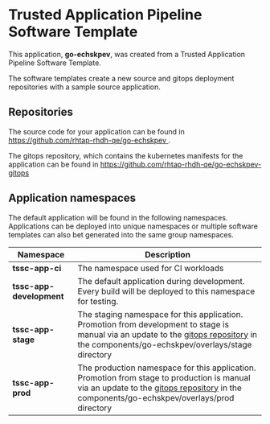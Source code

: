# Trusted Application Pipeline Software Template

This application, **go-echskpev**, was created from a Trusted Application Pipeline Software Template.

The software templates create a new source and gitops deployment repositories with a sample source application. 

## Repositories

The source code for your application can be found in [https://github.com/rhtap-rhdh-qe/go-echskpev ](https://github.com/rhtap-rhdh-qe/go-echskpev ).
 
The gitops repository, which contains the kubernetes manifests for the application can be found in 
[https://github.com/rhtap-rhdh-qe/go-echskpev-gitops ](https://github.com/rhtap-rhdh-qe/go-echskpev-gitops ) 

## Application namespaces 

The default application will be found in the following namespaces. Applications can be deployed into unique namespaces or multiple software templates can also bet generated into the same group namespaces.  

|  Namespace   |  Description   |  
| -------- | -------- |
| **tssc-app-ci** | The namespace used for CI workloads |
| **tssc-app-development** | The default application during development. Every build will be deployed to this namespace for testing. |
| **tssc-app-stage** | The staging namespace for this application. Promotion from development to stage is manual via an update to the [gitops repository](https://github.com/rhtap-rhdh-qe/go-echskpev-gitops ) in the components/go-echskpev/overlays/stage directory |
| **tssc-app-prod** | The production namespace for this application. Promotion from stage to production is manual via an update to the [gitops repository](https://github.com/rhtap-rhdh-qe/go-echskpev-gitops ) in the components/go-echskpev/overlays/prod directory |